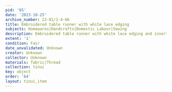 ```yaml
---
pid: '65'
date: '2023-10-25'
archive_number: 23-01/1-4-66
title: Embroidered table runner with white lace edging
subjects: Homewares|Handcrafts|Domestic Labour|Sewing
description: Embroidered table runner with white lace edging and insertion lace sections
extent: '1'
condition: Fair
date_unvalidated: Unknown
creator: Unknown
collector: Unknown
materials: fabric|Thread
collection: tinui
key: object
order: '64'
layout: tinui_item
---
```

